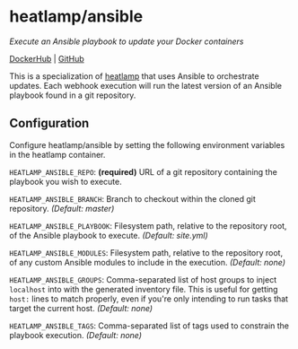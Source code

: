 # heatlamp/ansible

*Execute an Ansible playbook to update your Docker containers*

[DockerHub](https://registry.hub.docker.com/u/heatlamp/ansible/) | [GitHub](https://github.com/heatlamp/heatlamp-ansible)

This is a specialization of [heatlamp](https://github.com/heatlamp/heatlamp-core) that uses Ansible to orchestrate updates. Each webhook execution will run the latest version of an Ansible playbook found in a git repository.

## Configuration

Configure heatlamp/ansible by setting the following environment variables in the heatlamp container.

`HEATLAMP_ANSIBLE_REPO`: **(required)** URL of a git repository containing the playbook you wish to execute.

`HEATLAMP_ANSIBLE_BRANCH`: Branch to checkout within the cloned git repository. *(Default: master)*

`HEATLAMP_ANSIBLE_PLAYBOOK`: Filesystem path, relative to the repository root, of the Ansible playbook to execute. *(Default: site.yml)*

`HEATLAMP_ANSIBLE_MODULES`: Filesystem path, relative to the repository root, of any custom Ansible modules to include in the execution. *(Default: none)*

`HEATLAMP_ANSIBLE_GROUPS`: Comma-separated list of host groups to inject `localhost` into with the generated inventory file. This is useful for getting `host:` lines to match properly, even if you're only intending to run tasks that target the current host. *(Default: none)*

`HEATLAMP_ANSIBLE_TAGS`: Comma-separated list of tags used to constrain the playbook execution. *(Default: none)*
